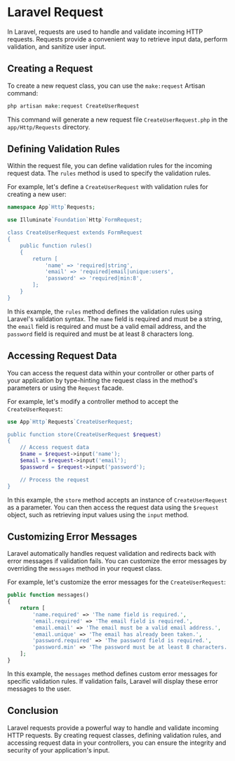 # Laravel Request

In Laravel, requests are used to handle and validate incoming HTTP requests. Requests provide a convenient way to retrieve input data, perform validation, and sanitize user input.

## Creating a Request

To create a new request class, you can use the `make:request` Artisan command:

```php
php artisan make:request CreateUserRequest
```

This command will generate a new request file `CreateUserRequest.php` in the `app/Http/Requests` directory.

## Defining Validation Rules

Within the request file, you can define validation rules for the incoming request data. The `rules` method is used to specify the validation rules.

For example, let's define a `CreateUserRequest` with validation rules for creating a new user:

```php
namespace App`Http`Requests;

use Illuminate`Foundation`Http`FormRequest;

class CreateUserRequest extends FormRequest
{
    public function rules()
    {
        return [
            'name' => 'required|string',
            'email' => 'required|email|unique:users',
            'password' => 'required|min:8',
        ];
    }
}
```

In this example, the `rules` method defines the validation rules using Laravel's validation syntax. The `name` field is required and must be a string, the `email` field is required and must be a valid email address, and the `password` field is required and must be at least 8 characters long.

## Accessing Request Data

You can access the request data within your controller or other parts of your application by type-hinting the request class in the method's parameters or using the `Request` facade.

For example, let's modify a controller method to accept the `CreateUserRequest`:

```php
use App`Http`Requests`CreateUserRequest;

public function store(CreateUserRequest $request)
{
    // Access request data
    $name = $request->input('name');
    $email = $request->input('email');
    $password = $request->input('password');

    // Process the request
}
```

In this example, the `store` method accepts an instance of `CreateUserRequest` as a parameter. You can then access the request data using the `$request` object, such as retrieving input values using the `input` method.

## Customizing Error Messages

Laravel automatically handles request validation and redirects back with error messages if validation fails. You can customize the error messages by overriding the `messages` method in your request class.

For example, let's customize the error messages for the `CreateUserRequest`:

```php
public function messages()
{
    return [
        'name.required' => 'The name field is required.',
        'email.required' => 'The email field is required.',
        'email.email' => 'The email must be a valid email address.',
        'email.unique' => 'The email has already been taken.',
        'password.required' => 'The password field is required.',
        'password.min' => 'The password must be at least 8 characters.',
    ];
}
```

In this example, the `messages` method defines custom error messages for specific validation rules. If validation fails, Laravel will display these error messages to the user.

## Conclusion

Laravel requests provide a powerful way to handle and validate incoming HTTP requests. By creating request classes, defining validation rules, and accessing request data in your controllers, you can ensure the integrity and security of your application's input.


